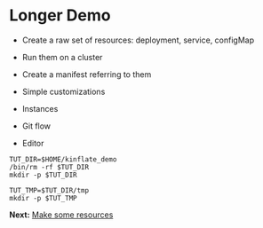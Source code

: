 # Longer Demo

 * Create a raw set of resources: deployment, service, configMap

 * Run them on a cluster

 * Create a manifest referring to them

 * Simple customizations

 * Instances

 * Git flow

 * Editor

<!-- @makeWorkDir @test -->
```
TUT_DIR=$HOME/kinflate_demo
/bin/rm -rf $TUT_DIR
mkdir -p $TUT_DIR

TUT_TMP=$TUT_DIR/tmp
mkdir -p $TUT_TMP
```

__Next:__ [Make some resources](resources.md)
